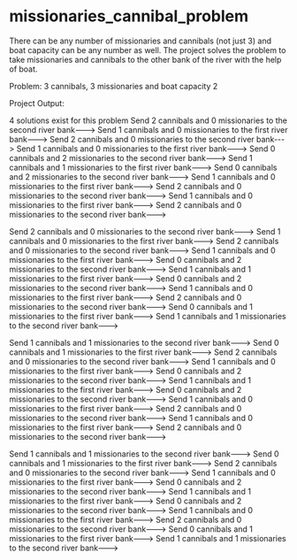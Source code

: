 # missionaries_cannibal_problem
There can be any number of missionaries and cannibals (not just 3) and boat capacity can be any number as well. The project solves the problem to take missionaries and cannibals to the other bank of the river with the help of boat.


Problem: 3 cannibals, 3 missionaries and boat capacity 2

Project Output:

4 solutions exist for this problem 
Send 2 cannibals and 0 missionaries to the second river bank--->
Send 1 cannibals and 0 missionaries to the first river bank--->
Send 2 cannibals and 0 missionaries to the second river bank--->
Send 1 cannibals and 0 missionaries to the first river bank--->
Send 0 cannibals and 2 missionaries to the second river bank--->
Send 1 cannibals and 1 missionaries to the first river bank--->
Send 0 cannibals and 2 missionaries to the second river bank--->
Send 1 cannibals and 0 missionaries to the first river bank--->
Send 2 cannibals and 0 missionaries to the second river bank--->
Send 1 cannibals and 0 missionaries to the first river bank--->
Send 2 cannibals and 0 missionaries to the second river bank--->

Send 2 cannibals and 0 missionaries to the second river bank--->
Send 1 cannibals and 0 missionaries to the first river bank--->
Send 2 cannibals and 0 missionaries to the second river bank--->
Send 1 cannibals and 0 missionaries to the first river bank--->
Send 0 cannibals and 2 missionaries to the second river bank--->
Send 1 cannibals and 1 missionaries to the first river bank--->
Send 0 cannibals and 2 missionaries to the second river bank--->
Send 1 cannibals and 0 missionaries to the first river bank--->
Send 2 cannibals and 0 missionaries to the second river bank--->
Send 0 cannibals and 1 missionaries to the first river bank--->
Send 1 cannibals and 1 missionaries to the second river bank--->

Send 1 cannibals and 1 missionaries to the second river bank--->
Send 0 cannibals and 1 missionaries to the first river bank--->
Send 2 cannibals and 0 missionaries to the second river bank--->
Send 1 cannibals and 0 missionaries to the first river bank--->
Send 0 cannibals and 2 missionaries to the second river bank--->
Send 1 cannibals and 1 missionaries to the first river bank--->
Send 0 cannibals and 2 missionaries to the second river bank--->
Send 1 cannibals and 0 missionaries to the first river bank--->
Send 2 cannibals and 0 missionaries to the second river bank--->
Send 1 cannibals and 0 missionaries to the first river bank--->
Send 2 cannibals and 0 missionaries to the second river bank--->

Send 1 cannibals and 1 missionaries to the second river bank--->
Send 0 cannibals and 1 missionaries to the first river bank--->
Send 2 cannibals and 0 missionaries to the second river bank--->
Send 1 cannibals and 0 missionaries to the first river bank--->
Send 0 cannibals and 2 missionaries to the second river bank--->
Send 1 cannibals and 1 missionaries to the first river bank--->
Send 0 cannibals and 2 missionaries to the second river bank--->
Send 1 cannibals and 0 missionaries to the first river bank--->
Send 2 cannibals and 0 missionaries to the second river bank--->
Send 0 cannibals and 1 missionaries to the first river bank--->
Send 1 cannibals and 1 missionaries to the second river bank--->

